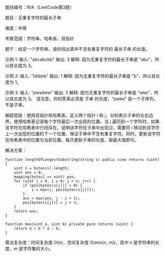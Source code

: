 题目编号：N/A（LeetCode第3题）

题目：无重复字符的最长子串

难度：中等

考察范围：字符串、哈希表、双指针

题干：给定一个字符串，请你找出其中不含有重复字符的 最长子串 的长度。

示例 1:
输入: "abcabcbb"
输出: 3 
解释: 因为无重复字符的最长子串是 "abc"，所以其长度为 3。

示例 2:
输入: "bbbbb"
输出: 1
解释: 因为无重复字符的最长子串是 "b"，所以其长度为 1。

示例 3:
输入: "pwwkew"
输出: 3
解释: 因为无重复字符的最长子串是 "wke"，所以其长度为 3。
     请注意，你的答案必须是 子串 的长度，"pwke" 是一个子序列，不是子串。

解题思路：使用双指针和哈希表。定义两个指针 i 和 j，分别表示子串的左右边界。使用哈希表记录每个字符最后一次出现的位置。当 j 遍历到一个字符时，如果该字符在哈希表中已经存在，说明该字符在子串中出现过，需要将 i 移动到该字符上一次出现的位置的下一个位置，保证子串中不含有重复字符。同时，更新该字符在哈希表中的位置为当前位置。每次更新子串的长度，取最大值即可。

解决方案：

```solidity
function lengthOfLongestSubstring(string s) public view returns (uint) {
    uint n = bytes(s).length;
    uint ans = 0;
    mapping(bytes1 => uint) pos;
    for (uint j = 0, i = 0; j < n; j++) {
        if (pos[bytes(s[j])] > 0) {
            i = max(i, pos[bytes(s[j])]);
        }
        ans = max(ans, j - i + 1);
        pos[bytes(s[j])] = j + 1;
    }
    return ans;
}

function max(uint a, uint b) private pure returns (uint) {
    return a > b ? a : b;
}
```

算法复杂度：时间复杂度 O(n)，空间复杂度 O(min(n, m))，其中 n 是字符串的长度，m 是字符集的大小。